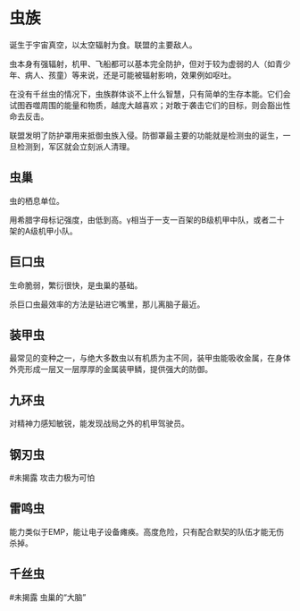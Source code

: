 # 虫族

诞生于宇宙真空，以太空辐射为食。联盟的主要敌人。

虫本身有强辐射，机甲、飞船都可以基本完全防护，但对于较为虚弱的人（如青少年、病人、孩童）等来说，还是可能被辐射影响，效果例如呕吐。

在没有千丝虫的情况下，虫族群体谈不上什么智慧，只有简单的生存本能。它们会试图吞噬周围的能量和物质，越庞大越喜欢；对敢于袭击它们的目标，则会豁出性命去反击。

联盟发明了防护罩用来抵御虫族入侵。防御罩最主要的功能就是检测虫的诞生，一旦检测到，军区就会立刻派人清理。

## 虫巢

虫的栖息单位。

用希腊字母标记强度，由低到高。γ相当于一支一百架的B级机甲中队，或者二十架的A级机甲小队。

## 巨口虫

生命脆弱，繁衍很快，是虫巢的基础。

杀巨口虫最效率的方法是钻进它嘴里，那儿离脑子最近。

## 装甲虫

最常见的变种之一，与绝大多数虫以有机质为主不同，装甲虫能吸收金属，在身体外壳形成一层又一层厚厚的金属装甲鳞，提供强大的防御。

## 九环虫

对精神力感知敏锐，能发现战局之外的机甲驾驶员。

## 钢刃虫

#未揭露 攻击力极为可怕

## 雷鸣虫

能力类似于EMP，能让电子设备瘫痪。高度危险，只有配合默契的队伍才能无伤杀掉。

## 千丝虫

#未揭露 虫巢的“大脑”
